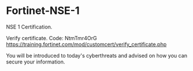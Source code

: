 # Fortinet-NSE-1
NSE 1 Certification.

Verify certificate. Code: NtmTmr4OrG
https://training.fortinet.com/mod/customcert/verify_certificate.php

You will be introduced to today's cyberthreats and advised on how you can secure your information. 
